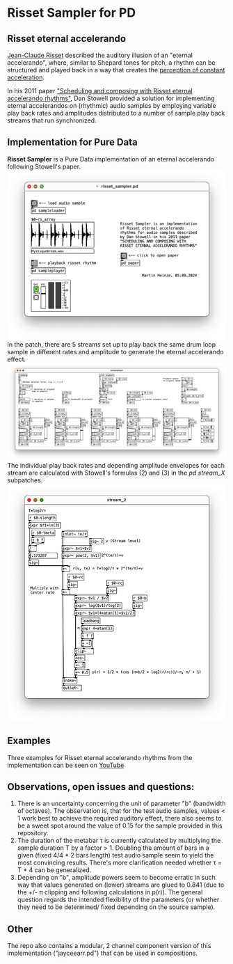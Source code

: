 # Risset Sampler for PD

## Risset eternal accelerando
[Jean-Claude Risset](https://en.wikipedia.org/wiki/Jean-Claude_Risset) described the auditory illusion of an "eternal accelerando", where, similar to Shepard tones for pitch, a rhythm can be structured and played back in a way that creates the [perception of constant acceleration](https://pubs.aip.org/asa/jasa/article-abstract/80/3/961/680513/Pitch-and-rhythm-paradoxes-Comments-on-Auditory?redirectedFrom=fulltext).

In his 2011 paper ["Scheduling and composing with Risset eternal accelerando rhythms"](./assets/Stowell2011icmc.pdf), Dan Stowell provided a solution for implementing eternal accelerandos on (rhythmic) audio samples by employing variable play back rates and amplitudes distributed to a number of sample play back streams that run synchronized.

## Implementation for Pure Data
**Risset Sampler** is a Pure Data implementation of an eternal accelerando following Stowell's paper.
![risset_sampler.pd](./assets/risset_sampler.png)
In the patch, there are 5 streams set up to play back the same drum loop sample in different rates and amplitude to generate the eternal accelerando effect.
![pd sampleplayer](./assets/sampleplayer.png)
The individual play back rates and depending amplitude envelopes for each stream are calculated with Stowell's formulas (2) and (3) in the *pd stream_X* subpatches.
![pd stream](./assets/stream.png)

## Examples
Three examples for Risset eternal accelerando rhythms from the implementation can be seen on [YouTube](https://www.youtube.com/watch?v=EQGDyMw1bW8)

## Observations, open issues and questions:
1. There is an uncertainty concerning the unit of parameter "b" (bandwidth of octaves). The observation is, that for the test audio samples, values < 1 work best to achieve the required auditory effect, there also seems to be a sweet spot around the value of 0.15 for the sample provided in this repository.
2. The duration of the metabar τ is currently calculated by multiplying the sample duration T by a factor > 1. Doubling the amount of bars in a given (fixed 4/4 * 2 bars length) test audio sample seem to yield the most convincing results. There's more clarification needed whether τ = T * 4 can be generalized.
3. Depending on "b", amplitude powers seem to become erratic in such way that values generated on (lower) streams are glued to 0.841 (due to the +/- π clipping and following calculations in p(r)). The general question regards the intended flexibility of the parameters (or whether they need to be determined/ fixed depending on the source sample).

## Other
The repo also contains a modular, 2 channel component version of this implementation ("jayceearr.pd") that can be used in compositions. 
